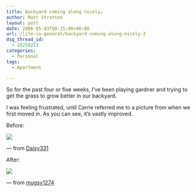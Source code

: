 ```yaml
---
title: Backyard coming along nicely…
author: Matt Stratton
layout: post
date: 2006-05-03T00:15:00+00:00
url: /life-in-general/backyard-coming-along-nicely-2
dsq_thread_id:
  - 28259213
categories:
  - Personal
tags:
  - Apartment

---
```

So for the past four or five weeks, I&#8217;ve been playing gardner and trying to get the grass to grow better in our backyard.

I was feeling frustrated, until Carrie referred me to a picture from when we first moved in. As you can see, it&#8217;s vastly improved.

Before:
  
[![][1]][2]
  
&#8212; from [Daisy331][3]

After:
  
[![][4]][5]
  
&#8212; from [mugsy1274][6]

 [1]: http://static.flickr.com/38/93077645_ea5f83998b_m.jpg
 [2]: http://www.flickr.com/photos/daisy331/93077645/
 [3]: http://www.flickr.com/people/daisy331/
 [4]: http://static.flickr.com/53/139414532_684dfc2270_m.jpg
 [5]: http://www.flickr.com/photos/mugsy/139414532/
 [6]: http://www.flickr.com/people/mugsy/